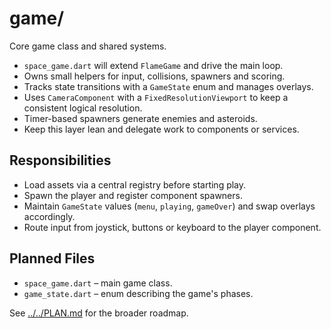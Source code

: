 # game/

Core game class and shared systems.

- `space_game.dart` will extend `FlameGame` and drive the main loop.
- Owns small helpers for input, collisions, spawners and scoring.
- Tracks state transitions with a `GameState` enum and manages overlays.
- Uses `CameraComponent` with a `FixedResolutionViewport` to keep a
  consistent logical resolution.
- Timer-based spawners generate enemies and asteroids.
- Keep this layer lean and delegate work to components or services.

## Responsibilities

- Load assets via a central registry before starting play.
- Spawn the player and register component spawners.
- Maintain `GameState` values (`menu`, `playing`, `gameOver`) and swap
  overlays accordingly.
- Route input from joystick, buttons or keyboard to the player component.

## Planned Files

- `space_game.dart` – main game class.
- `game_state.dart` – enum describing the game's phases.

See [../../PLAN.md](../../PLAN.md) for the broader roadmap.
